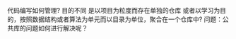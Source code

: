 


代码编写如何管理? 目的不同
   是以项目为粒度而存在单独的仓库
   或者以学习为目的，按照数据结构或者算法为单元而以目录为单位，聚合在一个仓库中?
   问题：公共库的问题如何进行解决呢？
   